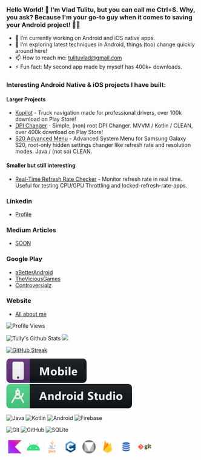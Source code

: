 ### Hello World! 👋 I'm Vlad Tulitu, but you can call me Ctrl+S. Why, you ask? Because I'm your go-to guy when it comes to saving your Android project! 🦸‍♂️

<!--
**tully-8888/tully-8888** is a ✨ _special_ ✨ repository because its `README.md` (this file) appears on your GitHub profile.
-->

- 🔭 I’m currently working on Android and iOS native apps.
- 🌱 I’m exploring latest techniques in Android, things (too) change quickly around here!
- 📫 How to reach me: tulituvlad@gmail.com
- ⚡ Fun fact: My second app made by myself has 400k+ downloads.

### Interesting Android Native & iOS projects I have built:

#### Larger Projects
- [Kopilot](https://play.google.com/store/apps/details?id=ro.seltronix.kopilot) - Truck navigation made for professional drivers, over 100k download on Play Store!
- [DPI Changer](https://play.google.com/store/apps/details?id=com.theviciousgames.dpimodifier) - Simple, (non) root DPI Changer. MVVM / Kotlin / CLEAN, over 400k download on Play Store!
- [S20 Advanced Menu](https://play.google.com/store/apps/details?id=com.theviciousgames.s20advancedmenu) - Advanced System Menu for Samsung Galaxy S20, root-only hidden settings changer like refresh rate and resolution modes. Java / (not so) CLEAN.
  
#### Smaller but still interesting
- [Real-Time Refresh Rate Checker](https://play.google.com/store/apps/details?id=com.theviciousgames.dynamicrefreshratechecker) - Monitor refresh rate in real time. Useful for testing CPU/GPU Throttling and locked-refresh-rate-apps.

### Linkedin
- [Profile](https://www.linkedin.com/in/tulituvlad)

### Medium Articles
- [SOON](SOON)

### Google Play
- [aBetterAndroid](https://play.google.com/store/apps/dev?id=8049005269403185530)
- [TheViciousGames](https://play.google.com/store/apps/dev?id=8596449374117840036)
- [Controversialz](SOON)

### Website
- [All about me](SOON)

![Profile Views](https://komarev.com/ghpvc/?username=tully-8888)

![Tully's Github Stats](https://github-readme-stats.vercel.app/api?username=tully-8888&show_icons=true&hide_border=true&count_private=true&theme=midnight-purple)
<img height="180em" src="https://github-readme-stats.vercel.app/api/top-langs/?username=tully-8888&layout=compact&langs_count=7&theme=algolia"/>

[![GitHub Streak](https://streak-stats.demolab.com?user=tully-8888&border_radius=4.2&theme=midnight-purple)](https://git.io/streak-stats)

[<img src="https://raw.githubusercontent.com/MikeCodesDotNET/ColoredBadges/master/svg/dev/misc/mobile.svg"/>]()
[<img src="https://raw.githubusercontent.com/MikeCodesDotNET/ColoredBadges/master/svg/dev/tools/android_studio.svg"/>]()

![Java](https://img.shields.io/badge/java-%23ED8B00.svg?&style=for-the-badge&logo=java&logoColor=white)
![Kotlin](https://img.shields.io/badge/kotlin-%230095D5.svg?&style=for-the-badge&logo=kotlin&logoColor=white)
![Android](https://img.shields.io/badge/Android%20-green.svg?&style=for-the-badge&logo=Android&logoColor=white)
![Firebase](https://img.shields.io/badge/firebase%20-%23039BE5.svg?&style=for-the-badge&logo=firebase)

![Git](https://img.shields.io/badge/git%20-%23F05033.svg?&style=for-the-badge&logo=git&logoColor=white)
![GitHub](https://img.shields.io/badge/github%20-%23121011.svg?&style=for-the-badge&logo=github&logoColor=white)
![SQLite](https://img.shields.io/badge/sqlite-%2307405e.svg?&style=for-the-badge&logo=sqlite&logoColor=white)

<p float="left">
<img style="padding:5px;" align="center" alt="VS Code" width="35px" src="https://raw.githubusercontent.com/github/explore/80688e429a7d4ef2fca1e82350fe8e3517d3494d/topics/kotlin/kotlin.png">
<img style="padding:5px;" align="center" alt="Android" width="35px" src="https://raw.githubusercontent.com/github/explore/80688e429a7d4ef2fca1e82350fe8e3517d3494d/topics/android/android.png"> 
<img style="padding:5px;" align="center" alt="Java" width="35px" src="https://raw.githubusercontent.com/github/explore/80688e429a7d4ef2fca1e82350fe8e3517d3494d/topics/java/java.png">
<img style="padding:5px;" align="center" alt="C" width="35px" src="https://raw.githubusercontent.com/github/explore/80688e429a7d4ef2fca1e82350fe8e3517d3494d/topics/c/c.png">
<img style="padding:5px;" align="center" alt="Material-Design" width="35px" src="https://raw.githubusercontent.com/github/explore/80688e429a7d4ef2fca1e82350fe8e3517d3494d/topics/material-design/material-design.png">
<img style="padding:5px;" align="center" alt="Firebase" width="35px" src="https://raw.githubusercontent.com/github/explore/80688e429a7d4ef2fca1e82350fe8e3517d3494d/topics/firebase/firebase.png">
<img style="padding:5px;" align="center" alt="SQL" width="35px" src="https://raw.githubusercontent.com/github/explore/80688e429a7d4ef2fca1e82350fe8e3517d3494d/topics/sql/sql.png">
<img style="padding:5px;" align="center" alt="Git" width="35px" src="https://raw.githubusercontent.com/github/explore/80688e429a7d4ef2fca1e82350fe8e3517d3494d/topics/git/git.png">

</p>

